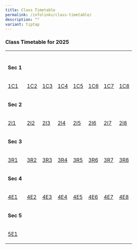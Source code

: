 ```yaml
---
title: Class Timetable
permalink: /infolinks/class-timetable/
description: ""
variant: tiptap
---
```

<h3><strong>Class Timetable for 2025</strong></h3>
<table style="minWidth: 200px">
<colgroup>
<col>
<col>
<col>
<col>
<col>
<col>
<col>
<col>
</colgroup>
<tbody>
<tr>
<th rowspan="1" colspan="1">
<p></p>
</th>
<th rowspan="1" colspan="1">
<p></p>
</th>
<th rowspan="1" colspan="1">
<p></p>
</th>
<th rowspan="1" colspan="1">
<p></p>
</th>
<th rowspan="1" colspan="1">
<p></p>
</th>
<th rowspan="1" colspan="1">
<p></p>
</th>
<th rowspan="1" colspan="1">
<p></p>
</th>
<th rowspan="1" colspan="1">
<p></p>
</th>
</tr>
<tr>
<td rowspan="1" colspan="1">
<p><strong>Sec 1</strong>
</p>
</td>
<td rowspan="1" colspan="1">
<p></p>
</td>
<td rowspan="1" colspan="1">
<p></p>
</td>
<td rowspan="1" colspan="1">
<p></p>
</td>
<td rowspan="1" colspan="1">
<p></p>
</td>
<td rowspan="1" colspan="1">
<p></p>
</td>
<td rowspan="1" colspan="1">
<p></p>
</td>
<td rowspan="1" colspan="1">
<p></p>
</td>
</tr>
<tr>
<td rowspan="1" colspan="1">
<p><a href="/files/1C1.pdf" rel="noopener nofollow" target="_blank">1C1</a>
</p>
</td>
<td rowspan="1" colspan="1">
<p><a href="/files/1C2.pdf" rel="noopener nofollow" target="_blank">1C2</a>
</p>
</td>
<td rowspan="1" colspan="1">
<p><a href="/files/1C3.pdf" rel="noopener nofollow" target="_blank">1C3</a>
</p>
</td>
<td rowspan="1" colspan="1">
<p><a href="/files/1C4.pdf" rel="noopener nofollow" target="_blank">1C4</a>
</p>
</td>
<td rowspan="1" colspan="1">
<p><a href="/files/1C5.pdf" rel="noopener nofollow" target="_blank">1C5</a>
</p>
</td>
<td rowspan="1" colspan="1">
<p><a href="/files/1C6.pdf" rel="noopener nofollow" target="_blank">1C6</a>
</p>
</td>
<td rowspan="1" colspan="1">
<p><a href="/files/1C7.pdf" rel="noopener nofollow" target="_blank">1C7</a>
</p>
</td>
<td rowspan="1" colspan="1">
<p><a href="/files/1C8.pdf" rel="noopener nofollow" target="_blank">1C8</a>
</p>
</td>
</tr>
<tr>
<td rowspan="1" colspan="1">
<p><strong>Sec 2</strong>
</p>
</td>
<td rowspan="1" colspan="1">
<p></p>
</td>
<td rowspan="1" colspan="1">
<p></p>
</td>
<td rowspan="1" colspan="1">
<p></p>
</td>
<td rowspan="1" colspan="1">
<p></p>
</td>
<td rowspan="1" colspan="1">
<p></p>
</td>
<td rowspan="1" colspan="1">
<p></p>
</td>
<td rowspan="1" colspan="1">
<p></p>
</td>
</tr>
<tr>
<td rowspan="1" colspan="1">
<p><a href="/files/2I1.pdf" rel="noopener nofollow" target="_blank">2I1</a>
</p>
</td>
<td rowspan="1" colspan="1">
<p><a href="/files/2I2.pdf" rel="noopener nofollow" target="_blank">2I2</a>
</p>
</td>
<td rowspan="1" colspan="1">
<p><a href="/files/2I3.pdf" rel="noopener nofollow" target="_blank">2I3</a>
</p>
</td>
<td rowspan="1" colspan="1">
<p><a href="/files/2I4.pdf" rel="noopener nofollow" target="_blank">2I4</a>
</p>
</td>
<td rowspan="1" colspan="1">
<p><a href="/files/2I5.pdf" rel="noopener nofollow" target="_blank">2I5</a>
</p>
</td>
<td rowspan="1" colspan="1">
<p><a href="/files/2I6.pdf" rel="noopener nofollow" target="_blank">2I6</a>
</p>
</td>
<td rowspan="1" colspan="1">
<p><a href="/files/2I7.pdf" rel="noopener nofollow" target="_blank">2I7</a>
</p>
</td>
<td rowspan="1" colspan="1">
<p><a href="/files/2I8.pdf" rel="noopener nofollow" target="_blank">2I8</a>
</p>
</td>
</tr>
<tr>
<td rowspan="1" colspan="1">
<p><strong>Sec 3</strong>
</p>
</td>
<td rowspan="1" colspan="1">
<p></p>
</td>
<td rowspan="1" colspan="1">
<p></p>
</td>
<td rowspan="1" colspan="1">
<p></p>
</td>
<td rowspan="1" colspan="1">
<p></p>
</td>
<td rowspan="1" colspan="1">
<p></p>
</td>
<td rowspan="1" colspan="1">
<p></p>
</td>
<td rowspan="1" colspan="1">
<p></p>
</td>
</tr>
<tr>
<td rowspan="1" colspan="1">
<p><a href="/files/3R1.pdf" rel="noopener nofollow" target="_blank">3R1</a>
</p>
</td>
<td rowspan="1" colspan="1">
<p><a href="/files/3R2.pdf" rel="noopener nofollow" target="_blank">3R2</a>
</p>
</td>
<td rowspan="1" colspan="1">
<p><a href="/files/3R3.pdf" rel="noopener nofollow" target="_blank">3R3</a>
</p>
</td>
<td rowspan="1" colspan="1">
<p><a href="/files/3R4.pdf" rel="noopener nofollow" target="_blank">3R4</a>
</p>
</td>
<td rowspan="1" colspan="1">
<p><a href="/files/3R5.pdf" rel="noopener nofollow" target="_blank">3R5</a>
</p>
</td>
<td rowspan="1" colspan="1">
<p><a href="/files/3R6.pdf" rel="noopener nofollow" target="_blank">3R6</a>
</p>
</td>
<td rowspan="1" colspan="1">
<p><a href="/files/3R7.pdf" rel="noopener nofollow" target="_blank">3R7</a>
</p>
</td>
<td rowspan="1" colspan="1">
<p><a href="/files/3R8.pdf" rel="noopener nofollow" target="_blank">3R8</a>
</p>
</td>
</tr>
<tr>
<td rowspan="1" colspan="1">
<p><strong>Sec 4</strong>
</p>
</td>
<td rowspan="1" colspan="1">
<p></p>
</td>
<td rowspan="1" colspan="1">
<p></p>
</td>
<td rowspan="1" colspan="1">
<p></p>
</td>
<td rowspan="1" colspan="1">
<p></p>
</td>
<td rowspan="1" colspan="1">
<p></p>
</td>
<td rowspan="1" colspan="1">
<p></p>
</td>
<td rowspan="1" colspan="1">
<p></p>
</td>
</tr>
<tr>
<td rowspan="1" colspan="1">
<p><a href="/files/4E1.pdf" rel="noopener nofollow" target="_blank">4E1</a>
</p>
</td>
<td rowspan="1" colspan="1">
<p><a href="/files/4E2.pdf" rel="noopener nofollow" target="_blank">4E2</a>
</p>
</td>
<td rowspan="1" colspan="1">
<p><a href="/files/4E3.pdf" rel="noopener nofollow" target="_blank">4E3</a>
</p>
</td>
<td rowspan="1" colspan="1">
<p><a href="/files/4E4.pdf" rel="noopener nofollow" target="_blank">4E4</a>
</p>
</td>
<td rowspan="1" colspan="1">
<p><a href="/files/4E5.pdf" rel="noopener nofollow" target="_blank">4E5</a>
</p>
</td>
<td rowspan="1" colspan="1">
<p><a href="/files/4E6.pdf" rel="noopener nofollow" target="_blank">4E6</a>
</p>
</td>
<td rowspan="1" colspan="1">
<p><a href="/files/4E7.pdf" rel="noopener nofollow" target="_blank">4E7</a>
</p>
</td>
<td rowspan="1" colspan="1">
<p><a href="/files/4E8.pdf" rel="noopener nofollow" target="_blank">4E8</a>
</p>
</td>
</tr>
<tr>
<td rowspan="1" colspan="1">
<p><strong>Sec 5</strong>
</p>
</td>
<td rowspan="1" colspan="1">
<p></p>
</td>
<td rowspan="1" colspan="1">
<p></p>
</td>
<td rowspan="1" colspan="1">
<p></p>
</td>
<td rowspan="1" colspan="1">
<p></p>
</td>
<td rowspan="1" colspan="1">
<p></p>
</td>
<td rowspan="1" colspan="1">
<p></p>
</td>
<td rowspan="1" colspan="1">
<p></p>
</td>
</tr>
<tr>
<td rowspan="1" colspan="1">
<p><a href="/files/5E1.pdf" rel="noopener nofollow" target="_blank">5E1</a>
</p>
</td>
<td rowspan="1" colspan="1">
<p></p>
</td>
<td rowspan="1" colspan="1">
<p></p>
</td>
<td rowspan="1" colspan="1">
<p></p>
</td>
<td rowspan="1" colspan="1">
<p></p>
</td>
<td rowspan="1" colspan="1">
<p></p>
</td>
<td rowspan="1" colspan="1">
<p></p>
</td>
<td rowspan="1" colspan="1">
<p></p>
</td>
</tr>
</tbody>
</table>
<p></p>